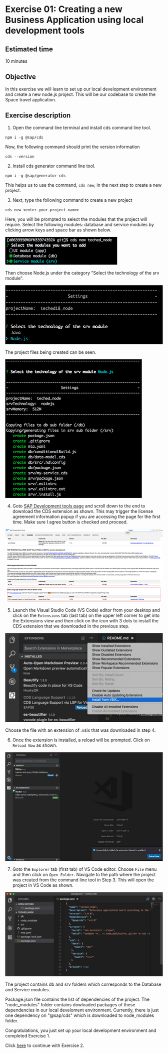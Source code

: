 # Exercise 01: Creating a new Business Application using local development tools

## Estimated time

10 minutes

## Objective

In this exercise we will learn to set up our local development environment and create a new node.js project. This will be our codebase to create the Space travel application.

## Exercise description

1. Open the command line terminal and install cds command line tool.
```
npm i -g @sap/cds
```
Now, the following command should print the version information
```
cds --version
```
2. Install cds generator command line tool.
```
npm i -g @sap/generator-cds
```
This helps us to use the command, `cds new`, in the next step to create a new project.

3. Next, type the following command to create a new project
```
cds new <enter-your-project-name>
```
Here, you will be prompted to select the modules that the project will require. Select the following modules: database and service modules by clicking arrow keys and space bar as shown below.

![Alt text](./images/db_srv.png?raw=true)

Then choose Node.js under the category "Select the technology of the srv module".

![Alt text](./images/nodejs.png?raw=true)

The project files being created can be seen.

![Alt text](./images/project.png?raw=true)

4. Goto [SAP Development tools page](https://tools.hana.ondemand.com/#cloud) and scroll down to the end to download the CDS extension as shown. This may trigger the license agreement information popup if you are accessing the page for the first time. Make sure I agree button is checked and proceed.

![Alt text](./images/cds_plugin.png?raw=true "CDS plugin for VS Code")

5. Launch the Visual Studio Code (VS Code) editor from your desktop and click on the `Extensions` tab (last tab) on the upper left corner to get into the Extensions view and then click on the icon with 3 dots to install the CDS extension that we downloaded in the previous step.

![Alt text](./images/cds_vs_code.png?raw=true "CDS plugin for VS Code")

Choose the file with an extension of .vsix that was downloaded in step 4.

6. Once the extension is installed, a reload will be prompted. Click on `Reload Now` as shown.

![Alt text](./images/reload.png?raw=true "Reload VS Code")

7. Goto the `Explorer` tab (first tab) of VS Code editor. Choose `File` menu and then click on `Open Folder`. Navigate to the path where the project was created from the command line tool in Step 3. This will open the project in VS Code as shown. 

![Alt text](./images/proj_vscode.png?raw=true)

The project contains db and srv folders which corresponds to the Database and Service modules. 

Package.json file contains the list of dependencies of the project. The "node_modules" folder contains dowloaded packages of these dependencies in our local develoment environment. Currently, there is just one dependency on "@sap/cds" which is downloaded to node_modules folder.

Congratulations, you just set up your local development environment and completed Exercise 1.

Click [here](../exercise02/README.md) to continue with Exercise 2.

